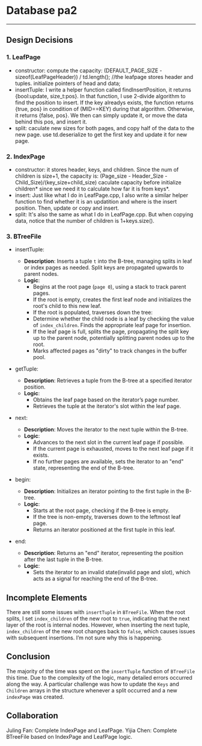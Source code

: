 # Database pa2

---

## Design Decisions

### 1. LeafPage
- constructor:
    compute the capacity: (DEFAULT_PAGE_SIZE - sizeof(LeafPageHeader)) / td.length();
    //the leafpage stores header and tuples.
    initialize pointers of head and data;
- insertTuple:
    I write a helper function called findInsertPosition, it returns {bool:update, size_t:pos}.
    In that function, I use 2-divide algorithm to find the position to insert.
    If the key alreadys exists, the function returns {true, pos} in condition of (MID==KEY) during that algorithm. Otherwise, it returns {false, pos}. We then can simply update it, or move the data behind this pos, and insert it.
- split:
    caculate new sizes for both pages, and copy half of the data to the new page.
    use td.deserialize to get the first key and update it for new page.

### 2. IndexPage
- constructor:
    it stores header, keys, and children. Since the num of children is size+1, the capacity is: (Page_size - Header_Size -Child_Size)/(key_size+child_size)
    caculate capacity before initialize children* since we need it to calculate how far it is from keys*.
- insert:
    Just like what I do in LeafPage.cpp, I also write a similar helper function to find whether it is an updatition and where is the insert position.
    Then, update or copy and insert.
- split:
    It's also the same as what I do in LeafPage.cpp.
    But when copying data, notice that the number of children is 1+keys.size().

### 3. BTreeFile
- insertTuple:
    - **Description**: Inserts a tuple `t` into the B-tree, managing splits in leaf or index pages as needed. Split keys are propagated upwards to parent nodes.
    - **Logic**:
        - Begins at the root page (`page 0`), using a stack to track parent pages.
        - If the root is empty, creates the first leaf node and initializes the root's child to this new leaf.
        - If the root is populated, traverses down the tree:
        - Determine whether the child node is a leaf by checking the value of `index_children`. Finds the appropriate leaf page for insertion.
        - If the leaf page is full, splits the page, propagating the split key up to the parent node, potentially splitting parent nodes up to the root.
        - Marks affected pages as "dirty" to track changes in the buffer pool.

- getTuple:
    - **Description**: Retrieves a tuple from the B-tree at a specified iterator position.
    - **Logic**:
        - Obtains the leaf page based on the iterator’s page number.
        - Retrieves the tuple at the iterator's slot within the leaf page.

- next:
    - **Description**: Moves the iterator to the next tuple within the B-tree.
    - **Logic**:
        - Advances to the next slot in the current leaf page if possible.
        - If the current page is exhausted, moves to the next leaf page if it exists.
        - If no further pages are available, sets the iterator to an "end" state, representing the end of the B-tree.

- begin:
    - **Description**: Initializes an iterator pointing to the first tuple in the B-tree.
    - **Logic**:
        - Starts at the root page, checking if the B-tree is empty.
        - If the tree is non-empty, traverses down to the leftmost leaf page.
        - Returns an iterator positioned at the first tuple in this leaf.

- end:
    - **Description**: Returns an "end" iterator, representing the position after the last tuple in the B-tree.
    - **Logic**:
        - Sets the iterator to an invalid state(invalid page and slot), which acts as a signal for reaching the end of the B-tree.  

## Incomplete Elements
There are still some issues with `insertTuple` in `BTreeFile`. When the root splits, I set `index_children` of the new root to `true`, indicating that the next layer of the root is internal nodes. However, when inserting the next tuple, `index_children` of the new root changes back to `false`, which causes issues with subsequent insertions. I’m not sure why this is happening.  

## Conclusion
The majority of the time was spent on the `insertTuple` function of `BTreeFile` this time. Due to the complexity of the logic,
many detailed errors occurred along the way. A particular challenge was how to update the `Keys` and `Children` arrays in the structure whenever a split occurred and a new `indexPage` was created.

## Collaboration
Juling Fan: Complete IndexPage and LeafPage.
Yijia Chen: Complete BTreeFile based on IndexPage and LeafPage logic.